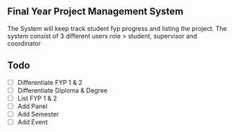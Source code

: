 ## Final Year Project Management System
The System will keep track student fyp progress and listing the project. The system consist of 3 different users role > student, supervisor and coordinator 

## Todo
- [ ] Differentiate FYP 1 & 2
- [ ] Differentiate Diploma & Degree
- [ ] List FYP 1 & 2
- [ ] Add Panel
- [ ] Add Semester
- [ ] Add Event